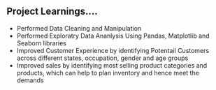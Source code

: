 ## Project Learnings....
- Performed Data Cleaning and Manipulation
- Performed Exploratry Data Ananlysis Using Pandas, Matplotlib and Seaborn libraries
- Improved Customer Experience by identifying Potentail Customers across different states, occupation, gender and age groups
- Improved sales by identifying most selling product categories and products, which can help to plan inventory and hence meet the demands

